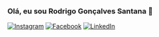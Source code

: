 ### Olá, eu sou Rodrigo Gonçalves Santana 👋

[![Instagram](https://img.shields.io/badge/-Instagram-ff69b4?style=flat&logo=Instagram&logoColor=white)](https://www.instagram.com/rodrigo.gsantana)
[![Facebook](https://img.shields.io/badge/-Facebook-blue?style=flat&logo=Facebook&logoColor=white)](https://www.facebook.com/rodrigo.goncalves.75641)
[![LinkedIn](https://img.shields.io/badge/-LinkedIn-blue?style=flat&logo=LinkedIn&logoColor=white)](https://www.linkedin.com/in/rodrigo-gon%C3%A7alves-santana/)
